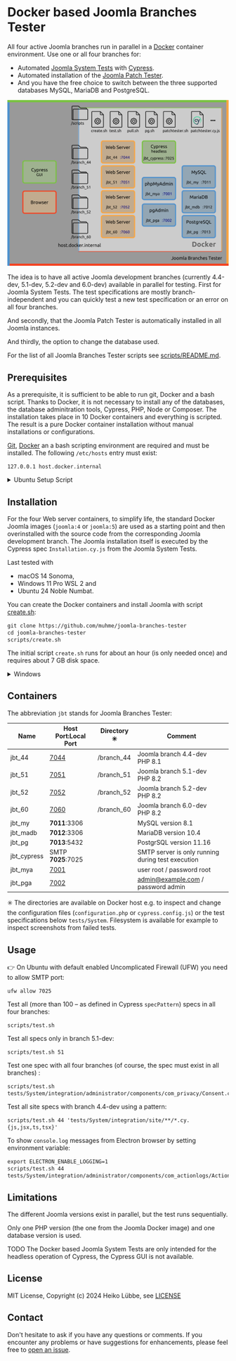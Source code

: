 # Docker based Joomla Branches Tester

All four active Joomla branches run in parallel in a [Docker](https://www.docker.com/) container environment. Use one or all four branches for:
* Automated [Joomla System Tests](https://github.com/joomla/joomla-cms/tree/4.4-dev/tests/System) with [Cypress](https://www.cypress.io/).
* Automated installation of the [Joomla Patch Tester](https://github.com/joomla-extensions/patchtester).
* And you have the free choice to switch between the three supported databases MySQL, MariaDB and PostgreSQL.

![Joomla Branches Software Architecture](images/joomla-branches-tester.svg)

The idea is to have all active Joomla development branches (currently 4.4-dev, 5.1-dev, 5.2-dev and 6.0-dev)
available in parallel for testing. First for Joomla System Tests.
The test specifications are mostly branch-independent
and you can quickly test a new test specification or an error on all four branches.

And secondly, that the Joomla Patch Tester is automatically installed in all Joomla instances.

And thirdly, the option to change the database used.

For the list of all Joomla Branches Tester scripts see [scripts/README.md](scripts/README.md).



## Prerequisites

As a prerequisite, it is sufficient to be able to run git, Docker and a bash script.
Thanks to Docker, it is not necessary to install any of the databases, the database adminitration tools, Cypress, PHP, Node or Composer.
The installation takes place in 10 Docker containers and everything is scripted.
The result is a pure Docker container installation without manual installations or configurations.

[Git](https://git-scm.com/), [Docker](https://www.docker.com/) an a bash scripting environment are required and must be installed. The following `/etc/hosts` entry must exist:
```
127.0.0.1 host.docker.internal
```

<details>
  <summary>Ubuntu Setup Script</summary>
  
👉 For Ubuntu Linux there is the script [ubuntu_setup.sh](scripts/ubuntu_setup.sh) available to install Docker, open the firewall port, set `host.docker.internal` entry etc.:

```
sudo scripts/ubuntu_setup.sh
```
</details>

## Installation

For the four Web server containers, to simplify life, the standard Docker Joomla images (`joomla:4` or `joomla:5`) are used as a starting point and
then overinstalled with the source code from the corresponding Joomla development branch.
The Joomla installation itself is executed by the Cypress spec `Installation.cy.js` from the Joomla System Tests.

Last tested with
* macOS 14 Sonoma,
* Windows 11 Pro WSL 2 and
* Ubuntu 24 Noble Numbat.

You can create the Docker containers and install Joomla with script [create.sh](scripts/create.sh):

```
git clone https://github.com/muhme/joomla-branches-tester
cd joomla-branches-tester
scripts/create.sh
```

The initial script `create.sh` runs for about an hour (is only needed once) and requires about 7 GB disk space.

<details>
  <summary>Windows</summary>

Microsoft Windows needs WSL 2 installed and to run the script with `sudo`:
```
sudo scripts/create.sh
```

</details>

## Containers

The abbreviation `jbt` stands for Joomla Branches Tester:

|Name|Host Port:Local Port|Directory :eight_spoked_asterisk: |Comment|
|----|----|----------------------------------|-------|
|jbt_44|[7044](http://localhost:7044)| /branch_44 | Joomla branch 4.4-dev<br />PHP 8.1 |
|jbt_51|[7051](http://localhost:7051)| /branch_51 | Joomla branch 5.1-dev<br />PHP 8.2 |
|jbt_52|[7052](http://localhost:7052)| /branch_52 | Joomla branch 5.2-dev<br />PHP 8.2 |
|jbt_60|[7060](http://localhost:7060)| /branch_60 | Joomla branch 6.0-dev<br />PHP 8.2 |
|jbt_my| **7011**:3306 | | MySQL version 8.1 |
|jbt_madb| **7012**:3306 | | MariaDB version 10.4 |
|jbt_pg| **7013**:5432 | | PostgrSQL version 11.16 |
|jbt_cypress| SMTP **7025**:7025 | | SMTP server is only running during test execution |
|jbt_mya|[7001](http://localhost:7001)| | user root / password root |
|jbt_pga|[7002](http://localhost:7002)| | admin@example.com / password admin |

:eight_spoked_asterisk: The directories are available on Docker host e.g. to inspect and change the configuration
files (`configuration.php` or `cypress.config.js`) or the test specifications below `tests/System`.
Filesystem is available for example to inspect screenshots from failed tests.

## Usage



:point_right: On Ubuntu with default enabled Uncomplicated Firewall (UFW) you need to allow SMTP port:
```
ufw allow 7025
```

Test all (more than 100 – as defined in Cypress `specPattern`) specs in all four branches:
```
scripts/test.sh
```

Test all specs only in branch 5.1-dev:
```
scripts/test.sh 51
```

Test one spec with all four branches (of course, the spec must exist in all branches) :
```
scripts/test.sh tests/System/integration/administrator/components/com_privacy/Consent.cy.js
```

Test all site specs with branch 4.4-dev using a pattern:
```
scripts/test.sh 44 'tests/System/integration/site/**/*.cy.{js,jsx,ts,tsx}'
```

To show `console.log` messages from Electron browser by setting environment variable: 
```
export ELECTRON_ENABLE_LOGGING=1
scripts/test.sh 44 tests/System/integration/administrator/components/com_actionlogs/Actionlogs.cy.js
```

## Limitations

The different Joomla versions exist in parallel, but the test runs sequentially.

Only one PHP version (the one from the Joomla Docker image) and one database version is used.

TODO The Docker based Joomla System Tests are only intended for the headless operation of Cypress, the Cypress GUI is not available.

## License

MIT License, Copyright (c) 2024 Heiko Lübbe, see [LICENSE](LICENSE)

## Contact

Don't hesitate to ask if you have any questions or comments. If you encounter any problems or have suggestions for enhancements, please feel free to [open an issue](../../issues).

